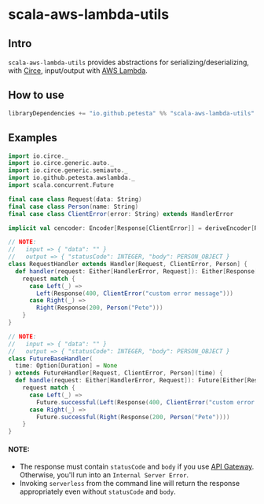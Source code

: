scala-aws-lambda-utils
======================

## Intro
`scala-aws-lambda-utils` provides abstractions for serializing/deserializing, with [Circe], input/output with [AWS Lambda].

## How to use
```scala
libraryDependencies += "io.github.petesta" %% "scala-aws-lambda-utils" % "0.0.1"
```

## Examples
```scala
import io.circe._
import io.circe.generic.auto._
import io.circe.generic.semiauto._
import io.github.petesta.awslambda._
import scala.concurrent.Future

final case class Request(data: String)
final case class Person(name: String)
final case class ClientError(error: String) extends HandlerError

implicit val cencoder: Encoder[Response[ClientError]] = deriveEncoder[Response[ClientError]]

// NOTE:
//   input => { "data": "" }
//   output => { "statusCode": INTEGER, "body": PERSON_OBJECT }
class RequestHandler extends Handler[Request, ClientError, Person] {
  def handler(request: Either[HandlerError, Request]): Either[Response[ClientError], Response[Output]] =
    request match {
      case Left(_) =>
        Left(Response(400, ClientError("custom error message")))
      case Right(_) =>
        Right(Response(200, Person("Pete")))
    }
}

// NOTE:
//   input => { "data": "" }
//   output => { "statusCode": INTEGER, "body": PERSON_OBJECT }
class FutureBaseHandler(
  time: Option[Duration] = None
) extends FutureHandler[Request, ClientError, Person](time) {
  def handle(request: Either[HandlerError, Request]): Future[Either[Response[ClientError], Response[Output]]] =
    request match {
      case Left(_) =>
        Future.successful(Left(Response(400, ClientError("custom error message"))))
      case Right(_) =>
        Future.successful(Right(Response(200, Person("Pete"))))
	}
}
```

#### NOTE:
* The response must contain `statusCode` and `body` if you use [API Gateway]. Otherwise, you'll run into an `Internal Server Error`.
* Invoking `serverless` from the command line will return the response appropriately even without `statusCode` and `body`.

[API Gateway]: https://aws.amazon.com/api-gateway/
[AWS Lambda]: https://aws.amazon.com/lambda/
[Circe]: https://circe.github.io/circe/
